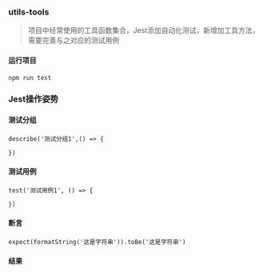 ### utils-tools
   
> 项目中经常使用的工具函数集合，Jest添加自动化测试，新增加工具方法，需要完善与之对应的测试用例

#### 运行项目

```
npm run test
```

### Jest操作姿势

#### 测试分组
```
describe('测试分组1',() => {
  
})
```

#### 测试用例
```
test('测试用例1', () => {

})
```

#### 断言
```
expect(formatString('这是字符串')).toBe('这是字符串')
```

#### 结果
[](https://global.uban360.com/sfs/file?digest=fid5d04605cace3198d6317416adbdb8676&fileType=2)
